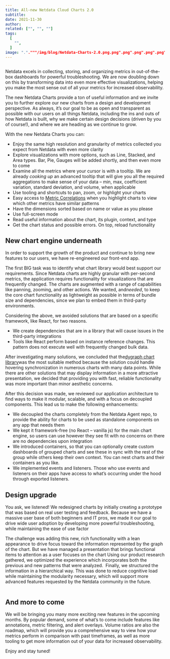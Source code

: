 ```yaml
---
title: All-new Netdata Cloud Charts 2.0
subtitle: 
date: 2021-11-30
author: 
related: ["", "", ""]
tags: 
  [
    "",
  ]
image: "."."""/img/blog/Netdata-Charts-2.0.png.png".png".png".png".png"""""
---
```

<figure class="wp-block-image size-large"><img src="/img/wp-archive/uploads/2022/03/Netdata-Charts-2.0-1200x704.png" alt="" class="wp-image-16212"/></figure>



Netdata excels in collecting, storing, and organizing metrics in out-of-the-box dashboards for powerful troubleshooting. We are now doubling down on this by transforming data into even more effective visualizations, helping you make the most sense out of all your metrics for increased observability.



The new Netdata Charts provide a ton of useful information and we invite you to further explore our new charts from a design and development perspective. As always, it’s our goal to be as open and transparent as possible with our users on all things Netdata, including the ins and outs of how Netdata is built, why we make certain design decisions (driven by you of course!), and where we are heading as we continue to grow.



With the new Netdata Charts you can:



<ul><li>Enjoy the same high resolution and granularity of metrics collected you expect from Netdata with even more clarity</li><li>Explore visualizations with more options, such as Line, Stacked, and Area types. Bar, Pie, Gauges will be added shortly, and then even more to come</li><li>Examine all the metrics where your cursor is with a tooltip. We are already <em>cooking up </em>an advanced tooltip that will give you all the required aggregations to make sense of your data – min, max, coefficient variation, standard deviation, and volume, when applicable</li><li>Use tooling and shortcuts to pan, zoom, or highlight your charts</li><li>Easy access to <a href="https://learn.netdata.cloud/docs/cloud/insights/metric-correlations">Metric Correlations</a> when you highlight charts to view  which other metrics have similar patterns</li><li>Have the dimensions sorted based on name or value as you please</li><li>Use full-screen mode</li><li>Read useful information about the chart, its plugin, context, and type</li><li>Get the chart status and possible errors. On top, reload functionality</li></ul>




## New chart engine underneath



In order to support the growth of the product and continue to bring new features to our users, we have re-engineered our front-end app.



The first BIG task was to identify what chart library would best support our requirements. Since Netdata charts are highly granular with per-second metrics, the application requires functionality for visualizations that are frequently changed. The charts are augmented with a range of capabilities like panning, zooming, and other actions. We wanted, and<em>needed</em>, to keep the core chart functionality as lightweight as possible in terms of bundle size and dependencies, since we plan to embed them in third-party environments.



Considering the above, we avoided solutions that are based on a specific framework, like React, for two reasons.



<ul><li>We create dependencies that are in a library that will cause issues in the third-party integrations</li><li>Tools like React perform based on instance reference changes. This pattern does not execute well with frequently changed bulk data.</li></ul>



After investigating many solutions, we concluded that the<a href="https://dygraphs.com/">dygraph chart library</a>was the most suitable method because the solution could handle hovering synchronization in numerous charts with many data points. While there are other solutions that may display information in a more attractive presentation, we decided that providing you with fast, reliable functionality was more important than minor aesthetic concerns.



After this decision was made, we reviewed our application architecture to find ways to make it modular, scalable, and with a focus on decoupled components. This lead us to make the following enhancements:



<ul><li>We decoupled the charts completely from the Netdata Agent repo, to provide the ability for charts to be used as standalone components on any app that needs them</li><li>We kept it framework-free (no React – vanilla js) for the main chart engine, so users can use however they see fit with no concerns on there are no dependencies upon integration</li><li>We introduced containers, so that you can optionally create custom dashboards of grouped charts and see these in sync with the rest of the group while others keep their own context. You can nest charts and their containers as you like.</li><li>We implemented events and listeners. Those who use events and listeners on their apps have access to what’s occurring under the hood through exported listeners.</li></ul>



## Design upgrade



You ask, we listened! We redesigned charts by initially creating a prototype that was based on real user testing and feedback. Because we have a massive user base of both beginners and IT pros, we made it our goal to drive wide user adoption by developing more powerful troubleshooting, while maintaining the ease of use factor



The challenge was adding this new, rich functionality with a lean appearance to drive focus toward the information represented by the graph of the chart. But we have managed a presentation that brings functional items to attention as a user focuses on the chart Using our product research gathered, we optimized the experience which incorporates both the previous and new patterns that were analyzed.  Finally, we structured the information in a hierarchical way. This was done to reduce cognitive load while maintaining the modularity necessary, which will support more advanced features requested by the Netdata community in the future. 


<!-- wp:image {"id":16216,"sizeSlug":"full","linkDestination":"none"} -->
<figure class="wp-block-image size-full"><img src="/img/wp-archive/uploads/2022/03/ezgif-1-9bccfc91e4.gif" alt="" class="wp-image-16216"/></figure>



## And more to come



We will be bringing you many more exciting new features in the upcoming months. By popular demand, some of what’s to come include features like annotations, metric filtering, and alert overlays. Volume ratios are also the roadmap, which will provide you a comprehensive way to view how your metrics perform in comparison with past timeframes, as well as more tooling to get more information out of your data for increased observability.



Enjoy and stay tuned!
